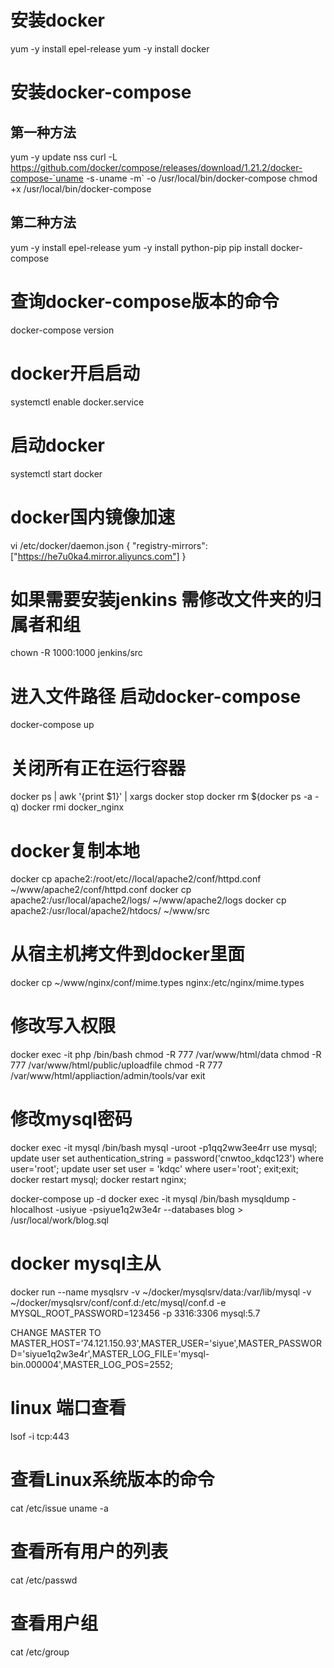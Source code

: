 # 安装docker
yum -y install epel-release
yum -y install docker 

# 安装docker-compose

## 第一种方法
yum -y update nss
curl -L https://github.com/docker/compose/releases/download/1.21.2/docker-compose-`uname -s`-`uname -m` -o /usr/local/bin/docker-compose
chmod +x /usr/local/bin/docker-compose

## 第二种方法
yum -y install epel-release
yum -y install python-pip
pip install docker-compose

# 查询docker-compose版本的命令
docker-compose version

# docker开启启动
systemctl  enable docker.service

# 启动docker
systemctl start docker

# docker国内镜像加速
vi /etc/docker/daemon.json
{
  "registry-mirrors": ["https://he7u0ka4.mirror.aliyuncs.com"]
}

# 如果需要安装jenkins 需修改文件夹的归属者和组
chown -R 1000:1000 jenkins/src


# 进入文件路径 启动docker-compose
docker-compose up

# 关闭所有正在运行容器
docker ps | awk  '{print $1}' | xargs docker stop
docker rm $(docker ps -a -q)
docker rmi docker_nginx

# docker复制本地
docker cp apache2:/root/etc//local/apache2/conf/httpd.conf ~/www/apache2/conf/httpd.conf
docker cp apache2:/usr/local/apache2/logs/ ~/www/apache2/logs
docker cp apache2:/usr/local/apache2/htdocs/ ~/www/src

# 从宿主机拷文件到docker里面
docker cp ~/www/nginx/conf/mime.types nginx:/etc/nginx/mime.types

# 修改写入权限
docker exec -it php /bin/bash
chmod -R 777 /var/www/html/data
chmod -R 777 /var/www/html/public/uploadfile
chmod -R 777 /var/www/html/appliaction/admin/tools/var
exit

# 修改mysql密码
docker exec -it mysql /bin/bash
mysql -uroot -p1qq2ww3ee4rr
use  mysql;
update  user  set  authentication_string  =  password('cnwtoo_kdqc123') where  user='root';
update  user  set  user  =  'kdqc' where  user='root';
exit;exit;
docker restart mysql;
docker restart nginx;

docker-compose up -d
docker exec -it mysql /bin/bash
mysqldump -hlocalhost -usiyue -psiyue1q2w3e4r --databases blog > /usr/local/work/blog.sql


# docker mysql主从
docker run --name mysqlsrv -v ~/docker/mysqlsrv/data:/var/lib/mysql -v ~/docker/mysqlsrv/conf/conf.d:/etc/mysql/conf.d -e MYSQL_ROOT_PASSWORD=123456 -p 3316:3306 mysql:5.7

CHANGE MASTER TO MASTER_HOST='74.121.150.93',MASTER_USER='siyue',MASTER_PASSWORD='siyue1q2w3e4r',MASTER_LOG_FILE='mysql-bin.000004',MASTER_LOG_POS=2552;

# linux 端口查看
lsof -i tcp:443

# 查看Linux系统版本的命令
cat /etc/issue
uname -a

# 查看所有用户的列表
cat /etc/passwd

# 查看用户组
cat /etc/group 